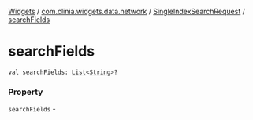 [Widgets](../../index.md) / [com.clinia.widgets.data.network](../index.md) / [SingleIndexSearchRequest](index.md) / [searchFields](./search-fields.md)

# searchFields

`val searchFields: `[`List`](https://kotlinlang.org/api/latest/jvm/stdlib/kotlin.collections/-list/index.html)`<`[`String`](https://kotlinlang.org/api/latest/jvm/stdlib/kotlin/-string/index.html)`>?`

### Property

`searchFields` - 